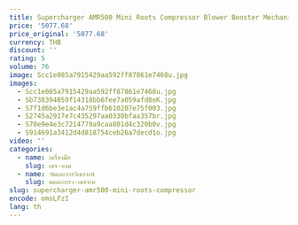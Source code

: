 ```yaml
---
title: Supercharger AMR500 Mini Roots Compressor Blower Booster Mechanical เทอร์โบชาร์จเจอร์ Fit สําหรับ 1.0-2.2L เครื่องยนต์ 4 5 6 V PK Pulley
price: '5077.68'
price_original: '5077.68'
currency: THB
discount: ''
rating: 5
volume: 76
image: Scc1e085a7915429aa592ff87861e7468u.jpg
images:
  - Scc1e085a7915429aa592ff87861e7468u.jpg
  - Sb738394859f14318bb6fee7a059afd8eK.jpg
  - S7f1d6be3e1ac4a759ffb610207e75f003.jpg
  - S2745a2917e7c435297aa0330bfaa357br.jpg
  - S70e9e4e3c7214779a9caa801d4c320b0v.jpg
  - S914691a3412d4d818754ceb26a7decd1o.jpg
video: ''
categories:
  - name: เครื่องมือ
    slug: เคร-องม
  - name: วัดและการวิเคราะห์
    slug: ดและการว-เคราะห
slug: supercharger-amr500-mini-roots-compressor
encode: omsLFzI
lang: th
---
```

  
